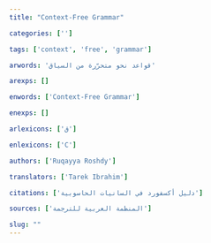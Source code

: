 ```yaml
---
title: "Context-Free Grammar"

categories: ['']

tags: ['context', 'free', 'grammar']

arwords: 'قواعد نحو متحرّرة من السياق'

arexps: []

enwords: ['Context-Free Grammar']

enexps: []

arlexicons: ['ق']

enlexicons: ['C']

authors: ['Ruqayya Roshdy']

translators: ['Tarek Ibrahim']

citations: ['دليل أكسفورد في السانيات الحاسوبية']

sources: ['المنظمة العربية للترجمة']

slug: ""
---
```

